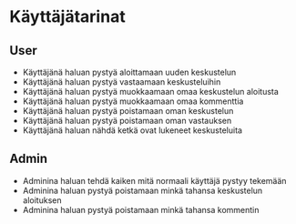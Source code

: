 # Käyttäjätarinat

## User
- Käyttäjänä haluan pystyä aloittamaan uuden keskustelun
- Käyttäjänä haluan pystyä vastaamaan keskusteluihin
- Käyttäjänä haluan pystyä muokkaamaan omaa keskustelun aloitusta
- Käyttäjänä haluan pystyä muokkaamaan omaa kommenttia
- Käyttäjänä haluan pystyä poistamaan oman keskustelun
- Käyttäjänä haluan pystyä poistamaan oman vastauksen
- Käyttäjänä haluan nähdä ketkä ovat lukeneet keskusteluita

## Admin
- Adminina haluan tehdä kaiken mitä normaali käyttäjä pystyy tekemään
- Adminina haluan pystyä poistamaan minkä tahansa keskustelun aloituksen
- Adminina haluan pystyä poistamaan minkä tahansa kommentin

